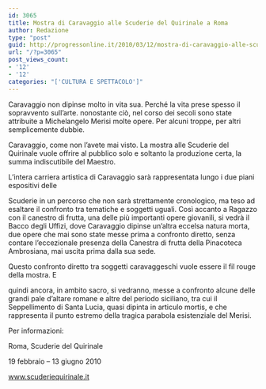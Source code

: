 ```yaml
---
id: 3065
title: Mostra di Caravaggio alle Scuderie del Quirinale a Roma
author: Redazione
type: "post"
guid: http://progressonline.it/2010/03/12/mostra-di-caravaggio-alle-scuderie-del-quirinale-a-roma/
url: "/?p=3065"
post_views_count:
- '12'
- '12'
categories: "['CULTURA E SPETTACOLO']"
---
```


Caravaggio non dipinse molto in vita sua. Perché la vita prese spesso il sopravvento sull’arte. nonostante ciò, nel corso dei secoli sono state attribuite a Michelangelo Merisi molte opere. Per alcuni troppe, per altri semplicemente dubbie.

Caravaggio, come non l’avete mai visto. La mostra alle Scuderie del Quirinale vuole offrire al pubblico solo e soltanto la produzione certa, la summa indiscutibile del Maestro.

L’intera carriera artistica di Caravaggio sarà rappresentata lungo i due piani espositivi delle

Scuderie in un percorso che non sarà strettamente cronologico, ma teso ad esaltare il confronto tra tematiche e soggetti uguali. Così accanto a Ragazzo con il canestro di frutta, una delle più importanti opere giovanili, si vedrà il Bacco degli Uffizi, dove Caravaggio dipinse un’altra eccelsa natura morta, due opere che mai sono state messe prima a confronto diretto, senza contare l’eccezionale presenza della Canestra di frutta della Pinacoteca Ambrosiana, mai uscita prima dalla sua sede.

Questo confronto diretto tra soggetti caravaggeschi vuole essere il fil rouge della mostra. E

quindi ancora, in ambito sacro, si vedranno, messe a confronto alcune delle grandi pale d’altare romane e altre del periodo siciliano, tra cui il Seppellimento di Santa Lucia, quasi dipinta in articulo mortis, e che rappresenta il punto estremo della tragica parabola esistenziale del Merisi.

Per informazioni:

Roma, Scuderie del Quirinale

19 febbraio – 13 giugno 2010

www.scuderiequirinale.it